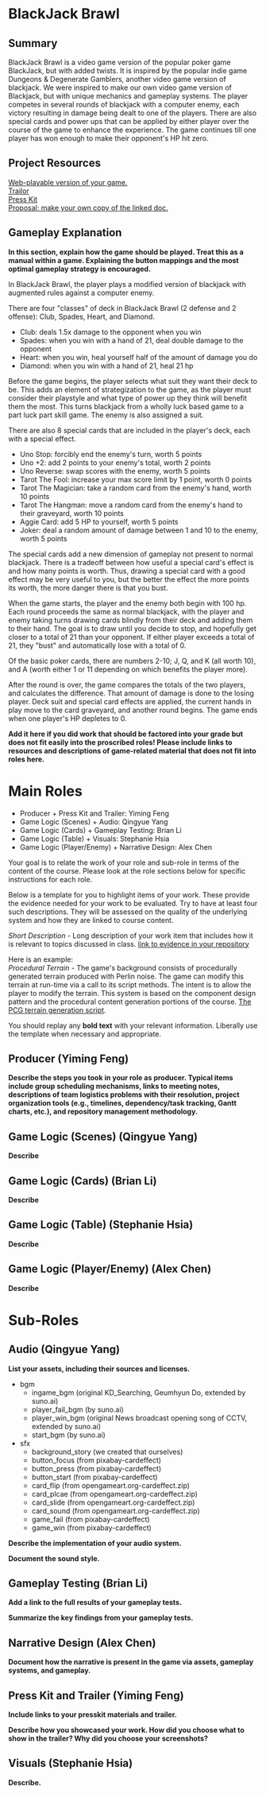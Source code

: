 # BlackJack Brawl #

## Summary ##

BlackJack Brawl is a video game version of the popular poker game BlackJack, but with added twists. It is inspired by the popular indie  game Dungeons & Degenerate Gamblers, another video game version of blackjack. We were inspired to make our own video game version of Blackjack, but with unique mechanics and gameplay systems. The player competes in several rounds of blackjack with a computer enemy, each victory resulting in damage being dealt to one of the players. There are also special cards and power ups that can be applied by either player over the course of the game to enhance the experience. The game continues till one player has won enough to make their opponent's HP hit zero. 

## Project Resources

[Web-playable version of your game.](https://itch.io/)  
[Trailor](https://youtube.com)  
[Press Kit](https://dopresskit.com/)  
[Proposal: make your own copy of the linked doc.](https://docs.google.com/document/d/1qwWCpMwKJGOLQ-rRJt8G8zisCa2XHFhv6zSWars0eWM/edit?usp=sharing)  

## Gameplay Explanation ##

**In this section, explain how the game should be played. Treat this as a manual within a game. Explaining the button mappings and the most optimal gameplay strategy is encouraged.**

In BlackJack Brawl, the player plays a modified version of blackjack with augmented rules against a computer enemy.

There are four "classes" of deck in BlackJack Brawl (2 defense and 2 offense): Club, Spades, Heart, and Diamond. 
- Club: deals 1.5x damage to the opponent when you win
- Spades: when you win with a hand of 21, deal double damage to the opponent
- Heart: when you win, heal yourself half of the amount of damage you do
- Diamond: when you win with a hand of 21, heal 21 hp

Before the game begins, the player selects what suit they want their deck to be. This adds an element of strategization to the game, as the player must consider their playstyle and what type of power up they think will benefit them the most. This turns blackjack from a wholly luck based game to a part luck part skill game. The enemy is also assigned a suit. 

There are also 8 special cards that are included in the player's deck, each with a special effect. 
- Uno Stop: forcibly end the enemy's turn, worth 5 points
- Uno +2: add 2 points to your enemy's total, worth 2 points
- Uno Reverse: swap scores with the enemy, worth 5 points
- Tarot The Fool: increase your max score limit by 1 point, worth 0 points
- Tarot The Magician: take a random card from the enemy's hand, worth 10 points
- Tarot The Hangman: move a random card from the enemy's hand to their graveyard, worth 10 points
- Aggie Card: add 5 HP to yourself, worth 5 points
- Joker: deal a random amount of damage between 1 and 10 to the enemy, worth 5 points

The special cards add a new dimension of gameplay not present to normal blackjack. There is a tradeoff between how useful a special card's effect is and how many points is worth. Thus, drawing a special card with a good effect may be very useful to you, but the better the effect the more points its worth, the more danger there is that you bust. 

When the game starts, the player and the enemy both begin with 100 hp. Each round proceeds the same as normal blackjack, with the player and enemy taking turns drawing cards blindly from their deck and adding them to their hand. The goal is to draw until you decide to stop, and hopefully get closer to a total of 21 than your opponent. If either player exceeds a total of 21, they "bust" and automatically lose with a total of 0. 

Of the basic poker cards, there are numbers 2-10; J, Q, and K (all worth 10), and A (worth either 1 or 11 depending on which benefits the player more). 

After the round is over, the game compares the totals of the two players, and calculates the difference. That amount of damage is done to the losing player. Deck suit and special card effects are applied, the current hands in play move to the card graveyard, and another round begins. The game ends when one player's HP depletes to 0. 

**Add it here if you did work that should be factored into your grade but does not fit easily into the proscribed roles! Please include links to resources and descriptions of game-related material that does not fit into roles here.**

# Main Roles #

- Producer + Press Kit and Trailer: Yiming Feng
- Game Logic (Scenes) + Audio: Qingyue Yang
- Game Logic (Cards) + Gameplay Testing: Brian Li
- Game Logic (Table) + Visuals: Stephanie Hsia
- Game Logic (Player/Enemy) + Narrative Design: Alex Chen

Your goal is to relate the work of your role and sub-role in terms of the content of the course. Please look at the role sections below for specific instructions for each role.

Below is a template for you to highlight items of your work. These provide the evidence needed for your work to be evaluated. Try to have at least four such descriptions. They will be assessed on the quality of the underlying system and how they are linked to course content. 

*Short Description* - Long description of your work item that includes how it is relevant to topics discussed in class. [link to evidence in your repository](https://github.com/dr-jam/ECS189L/edit/project-description/ProjectDocumentTemplate.md)

Here is an example:  
*Procedural Terrain* - The game's background consists of procedurally generated terrain produced with Perlin noise. The game can modify this terrain at run-time via a call to its script methods. The intent is to allow the player to modify the terrain. This system is based on the component design pattern and the procedural content generation portions of the course. [The PCG terrain generation script](https://github.com/dr-jam/CameraControlExercise/blob/513b927e87fc686fe627bf7d4ff6ff841cf34e9f/Obscura/Assets/Scripts/TerrainGenerator.cs#L6).

You should replay any **bold text** with your relevant information. Liberally use the template when necessary and appropriate.

## Producer (Yiming Feng)

**Describe the steps you took in your role as producer. Typical items include group scheduling mechanisms, links to meeting notes, descriptions of team logistics problems with their resolution, project organization tools (e.g., timelines, dependency/task tracking, Gantt charts, etc.), and repository management methodology.**

## Game Logic (Scenes) (Qingyue Yang)

**Describe**

## Game Logic (Cards) (Brian Li)

**Describe**

## Game Logic (Table) (Stephanie Hsia)

**Describe**

## Game Logic (Player/Enemy) (Alex Chen)

**Describe**

# Sub-Roles

## Audio (Qingyue Yang)

**List your assets, including their sources and licenses.**
- bgm
  - ingame_bgm (original KD_Searching, Geumhyun Do, extended by suno.ai)
  - player_fail_bgm (by suno.ai)
  - player_win_bgm (original News broadcast opening song of CCTV, extended by suno.ai)
  - start_bgm (by suno.ai)
- sfx
  - background_story (we created that ourselves)
  - button_focus (from pixabay-cardeffect)
  - button_press (from pixabay-cardeffect)
  - button_start (from pixabay-cardeffect)
  - card_flip (from opengameart.org-cardeffect.zip)
  - card_plcae (from opengameart.org-cardeffect.zip)
  - card_slide (from opengameart.org-cardeffect.zip)
  - card_sound (from opengameart.org-cardeffect.zip)
  - game_fail (from pixabay-cardeffect)
  - game_win (from pixabay-cardeffect)

**Describe the implementation of your audio system.**

**Document the sound style.** 

## Gameplay Testing (Brian Li)

**Add a link to the full results of your gameplay tests.**

**Summarize the key findings from your gameplay tests.**

## Narrative Design (Alex Chen)

**Document how the narrative is present in the game via assets, gameplay systems, and gameplay.** 

## Press Kit and Trailer (Yiming Feng)

**Include links to your presskit materials and trailer.**

**Describe how you showcased your work. How did you choose what to show in the trailer? Why did you choose your screenshots?**

## Visuals (Stephanie Hsia)

**Describe.**
